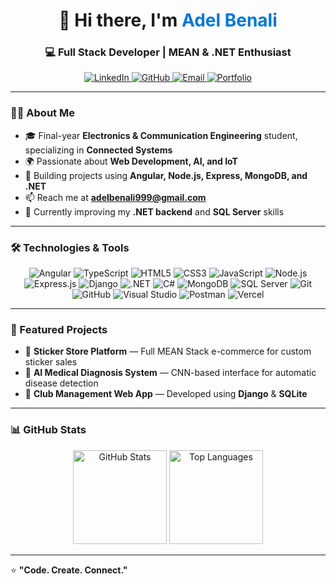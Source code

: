<h1 align="center">👋 Hi there, I'm <span style="color:#0078D7;">Adel Benali</span></h1>
<h3 align="center">💻 Full Stack Developer | MEAN & .NET Enthusiast</h3>

<p align="center">
  <a href="https://www.linkedin.com/in/adel-benali" target="_blank">
    <img src="https://img.shields.io/badge/LinkedIn-0078D4?style=for-the-badge&logo=linkedin&logoColor=white" alt="LinkedIn" />
  </a>
  <a href="https://github.com/adelbenali" target="_blank">
    <img src="https://img.shields.io/badge/GitHub-181717?style=for-the-badge&logo=github&logoColor=white" alt="GitHub" />
  </a>
  <a href="mailto:adelbenali999@gmail.com">
    <img src="https://img.shields.io/badge/Email-D14836?style=for-the-badge&logo=gmail&logoColor=white" alt="Email" />
  </a>
  <a href="https://adelbenali-portfolio.vercel.app" target="_blank">
    <img src="https://img.shields.io/badge/Portfolio-0A66C2?style=for-the-badge&logo=vercel&logoColor=white" alt="Portfolio" />
  </a>
</p>

---

### 👨‍💻 About Me
- 🎓 Final-year **Electronics & Communication Engineering** student, specializing in **Connected Systems**
- 🌍 Passionate about **Web Development, AI, and IoT**
- 🚀 Building projects using **Angular, Node.js, Express, MongoDB, and .NET**
- 📫 Reach me at **adelbenali999@gmail.com**
- 🌱 Currently improving my **.NET backend** and **SQL Server** skills

---

### 🛠️ Technologies & Tools

<p align="center">
  <!-- Frontend -->
  <img src="https://img.shields.io/badge/Angular-DD0031?style=for-the-badge&logo=angular&logoColor=white" alt="Angular" />
  <img src="https://img.shields.io/badge/TypeScript-3178C6?style=for-the-badge&logo=typescript&logoColor=white" alt="TypeScript" />
  <img src="https://img.shields.io/badge/HTML5-E34F26?style=for-the-badge&logo=html5&logoColor=white" alt="HTML5" />
  <img src="https://img.shields.io/badge/CSS3-1572B6?style=for-the-badge&logo=css3&logoColor=white" alt="CSS3" />
  <img src="https://img.shields.io/badge/JavaScript-F7DF1E?style=for-the-badge&logo=javascript&logoColor=black" alt="JavaScript" />
  
  <!-- Backend -->
  <img src="https://img.shields.io/badge/Node.js-339933?style=for-the-badge&logo=node.js&logoColor=white" alt="Node.js" />
  <img src="https://img.shields.io/badge/Express.js-404D59?style=for-the-badge" alt="Express.js" />
  <img src="https://img.shields.io/badge/Django-092E20?style=for-the-badge&logo=django&logoColor=white" alt="Django" />
  <img src="https://img.shields.io/badge/.NET-512BD4?style=for-the-badge&logo=dotnet&logoColor=white" alt=".NET" />
  <img src="https://img.shields.io/badge/C%23-239120?style=for-the-badge&logo=c-sharp&logoColor=white" alt="C#" />
  
  <!-- Database -->
  <img src="https://img.shields.io/badge/MongoDB-47A248?style=for-the-badge&logo=mongodb&logoColor=white" alt="MongoDB" />
  <img src="https://img.shields.io/badge/SQL%20Server-CC2927?style=for-the-badge&logo=microsoft-sql-server&logoColor=white" alt="SQL Server" />
  
  <!-- Tools -->
  <img src="https://img.shields.io/badge/Git-F05032?style=for-the-badge&logo=git&logoColor=white" alt="Git" />
  <img src="https://img.shields.io/badge/GitHub-181717?style=for-the-badge&logo=github&logoColor=white" alt="GitHub" />
  <img src="https://img.shields.io/badge/Visual%20Studio-5C2D91?style=for-the-badge&logo=visual-studio&logoColor=white" alt="Visual Studio" />
  <img src="https://img.shields.io/badge/Postman-FF6C37?style=for-the-badge&logo=postman&logoColor=white" alt="Postman" />
  <img src="https://img.shields.io/badge/Vercel-000000?style=for-the-badge&logo=vercel&logoColor=white" alt="Vercel" />
</p>

---

### 🚀 Featured Projects
- 🧩 **Sticker Store Platform** — Full MEAN Stack e-commerce for custom sticker sales  
- 🧠 **AI Medical Diagnosis System** — CNN-based interface for automatic disease detection  
- 🧰 **Club Management Web App** — Developed using **Django** & **SQLite**  

---

### 📊 GitHub Stats
<p align="center">
  <img src="https://github-readme-stats.vercel.app/api?username=adelbenali&show_icons=true&theme=radical" alt="GitHub Stats" height="150"/>
  <img src="https://github-readme-stats.vercel.app/api/top-langs/?username=adelbenali&layout=compact&theme=radical" alt="Top Languages" height="150"/>
</p>

---

⭐ **"Code. Create. Connect."**  
